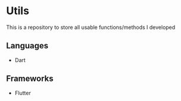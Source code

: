 # Utils
This is a repository to store all usable functions/methods I developed

## Languages
* Dart

## Frameworks
* Flutter
